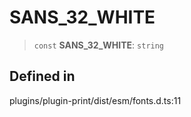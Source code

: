 # SANS_32_WHITE

> `const` **SANS_32_WHITE**: `string`

## Defined in

plugins/plugin-print/dist/esm/fonts.d.ts:11
